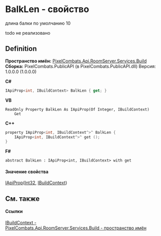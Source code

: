 # BalkLen - свойство


длина балки 
по умолчанию 10

todo не реализовано




## Definition
**Пространство имён:** <a href="13601317-1cec-d8a4-23a8-2be7208954e2">PixelCombats.Api.RoomServer.Services.Build</a>  
**Сборка:** PixelCombats.PublicAPI (в PixelCombats.PublicAPI.dll) Версия: 1.0.0.0 (1.0.0.0)

**C#**
``` C#
IApiProp<int, IBuildContext> BalkLen { get; }
```
**VB**
``` VB
ReadOnly Property BalkLen As IApiProp(Of Integer, IBuildContext)
	Get
```
**C++**
``` C++
property IApiProp<int, IBuildContext^>^ BalkLen {
	IApiProp<int, IBuildContext^>^ get ();
}
```
**F#**
``` F#
abstract BalkLen : IApiProp<int, IBuildContext> with get
```



#### Значение свойства
<a href="c9eff8a0-836a-2f39-ef16-60c450c5b769">IApiProp</a>(<a href="https://learn.microsoft.com/dotnet/api/system.int32" target="_blank" rel="noopener noreferrer">Int32</a>, <a href="c403cbc5-cc7b-a322-a05c-a86ec765e713">IBuildContext</a>)

## См. также


#### Ссылки
<a href="c403cbc5-cc7b-a322-a05c-a86ec765e713">IBuildContext - </a>  
<a href="13601317-1cec-d8a4-23a8-2be7208954e2">PixelCombats.Api.RoomServer.Services.Build - пространство имён</a>  
